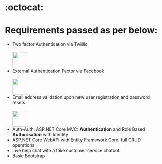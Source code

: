 # :octocat:


# Requirements passed as per below:

<ul>
<li>Two factor Authentication via Twillio </li><br>
<img src="https://cdn.worldvectorlogo.com/logos/twilio-2.svg" height="50" width="auto"><br>
<li>External Authentication Factor via Facebook</li><br>
<img src="https://cdn.worldvectorlogo.com/logos/facebook.svg" height="50" width="auto"><br>
<li>Email address validation upon new user registration and password resets</li><br>
<img src="https://cdn.worldvectorlogo.com/logos/sendgrid.svg" height="50" width="auto"><br>
<li>Auth-Auth: ASP.NET Core MVC: <strong>Authentication</strong> and Role Based <strong>Authorisation</strong> with Identity</li>
<li>ASP.NET Core WebAPI with Entity Framework Core, full CRUD operations</li>
<li>Live help chat with a fake customer service chatbot</li>
<li>Basic Bootstrap</li>
</ul>
